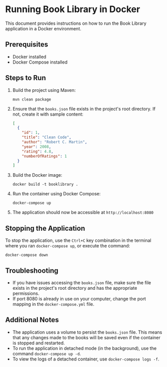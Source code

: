 # Running Book Library in Docker

This document provides instructions on how to run the Book Library application in a Docker environment.

## Prerequisites

- Docker installed
- Docker Compose installed

## Steps to Run

1. Build the project using Maven:

   ```
   mvn clean package
   ```

2. Ensure that the `books.json` file exists in the project's root directory. If not, create it with sample content:

   ```json
   [
     {
       "id": 1,
       "title": "Clean Code",
       "author": "Robert C. Martin",
       "year": 2008,
       "rating": 4.8,
       "numberOfRatings": 1
     }
   ]
   ```

3. Build the Docker image:

   ```
   docker build -t booklibrary .
   ```

4. Run the container using Docker Compose:

   ```
   docker-compose up
   ```

5. The application should now be accessible at `http://localhost:8080`

## Stopping the Application

To stop the application, use the `Ctrl+C` key combination in the terminal where you ran `docker-compose up`, or execute the command:

```
docker-compose down
```

## Troubleshooting

- If you have issues accessing the `books.json` file, make sure the file exists in the project's root directory and has the appropriate permissions.
- If port 8080 is already in use on your computer, change the port mapping in the `docker-compose.yml` file.

## Additional Notes

- The application uses a volume to persist the `books.json` file. This means that any changes made to the books will be saved even if the container is stopped and restarted.
- To run the application in detached mode (in the background), use the command `docker-compose up -d`.
- To view the logs of a detached container, use `docker-compose logs -f`.